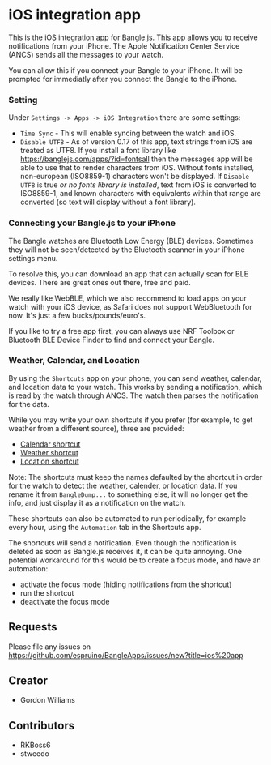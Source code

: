 # iOS integration app

This is the iOS integration app for Bangle.js. This app allows you to receive
notifications from your iPhone. The Apple Notification Center Service (ANCS)
sends all the messages to your watch.

You can allow this if you connect your Bangle to your iPhone. It will be
prompted for immediatly after you connect the Bangle to the iPhone.

### Setting

Under `Settings -> Apps -> iOS Integration` there are some settings:

* `Time Sync` - This will enable syncing between the watch and iOS.
* `Disable UTF8` - As of version 0.17 of this app, text strings from iOS
are treated as UTF8. If you install a font library like https://banglejs.com/apps/?id=fontsall
then the messages app will be able to use that to render characters from iOS. Without fonts
installed, non-european (ISO8859-1) characters won't be displayed. If `Disable UTF8`
is true *or no fonts library is installed*, text from iOS is converted to ISO8859-1, and known characters with equivalents
within that range are converted (so text will display without a font library).

### Connecting your Bangle.js to your iPhone

The Bangle watches are Bluetooth Low Energy (BLE) devices. Sometimes they
will not be seen/detected by the Bluetooth scanner in your iPhone settings
menu.

To resolve this, you can download an app that can actually scan
for BLE devices. There are great ones out there, free and paid.

We really like WebBLE, which we also recommend to load apps on your
watch with your iOS device, as Safari does not support WebBluetooth
for now. It's just a few bucks/pounds/euro's.

If you like to try a free app first, you can always use NRF Toolbox or
Bluetooth BLE Device Finder to find and connect your Bangle.

### Weather, Calendar, and Location

By using the `Shortcuts` app on your phone, you can send weather, calendar, and location data to your watch. This works by sending a notification, which is read by the watch through ANCS. The watch then parses the notification for the data.

While you may write your own shortcuts if you prefer (for example, to get weather from a different source), three are provided:

- [Calendar shortcut](https://www.icloud.com/shortcuts/4eac12548b4c424dbcdb1bd58cff338f)
- [Weather shortcut](https://www.icloud.com/shortcuts/106c68bfac3746fe9a55761a3be8d092)
- [Location shortcut](https://www.icloud.com/shortcuts/853c41e09a8e491f893a63b464d73ea1)

Note: The shortcuts must keep the names defaulted by the shortcut in order for the watch to detect the weather, calender, or location data. If you rename it from `BangleDump...` to something else, it will no longer get the info, and just display it as a notification on the watch.

These shortcuts can also be automated to run periodically, for example every hour, using the `Automation` tab in the Shortcuts app.

The shortcuts will send a notification. Even though the notification is deleted as soon as Bangle.js receives it, it can be quite annoying. One potential workaround for this would be to create a focus mode, and have an automation:
- activate the focus mode (hiding notifications from the shortcut)
- run the shortcut
- deactivate the focus mode


## Requests

Please file any issues on https://github.com/espruino/BangleApps/issues/new?title=ios%20app

## Creator

- Gordon Williams

## Contributors

- RKBoss6
- stweedo
